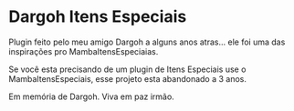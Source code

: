 # Dargoh Itens Especiais
 
Plugin feito pelo meu amigo Dargoh a alguns anos atras... ele foi uma das inspirações pro MambaItensEspeciaias.
   
Se você esta precisando de um plugin de Itens Especiais use o MambaItensEspeciais, esse projeto esta abandonado a 3 anos.  
     
Em memória de Dargoh. Viva em paz irmão.
    
